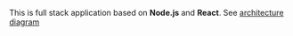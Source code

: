 This is full stack application based on **Node.js** and **React**.
See [architecture diagram](./diagram.png)